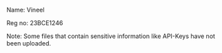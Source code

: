 Name: Vineel

Reg no: 23BCE1246

Note: Some files that contain sensitive information like API-Keys have not been uploaded.
